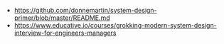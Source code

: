 - https://github.com/donnemartin/system-design-primer/blob/master/README.md
- https://www.educative.io/courses/grokking-modern-system-design-interview-for-engineers-managers
